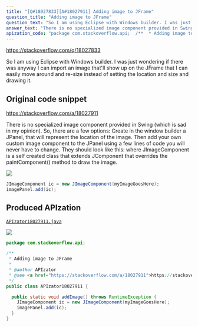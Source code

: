 ```yaml
---
title: "[Q#18027833][A#18027911] Adding image to JFrame"
question_title: "Adding image to JFrame"
question_text: "So I am using Eclipse with Windows builder. I was just wondering if there was anyway I can import an image that'll show up on the JFrame that I can easily move around and re-size instead of setting the location and size and drawing it."
answer_text: "There is no specialized image component provided in Swing (which is sad in my opinion). So, there are a few options: Create in the window builder a JPanel, that will represent the location of the image. Then add your own custom image component to the JPanel using a few lines of code you will never have to change. They should look like this: where JImageComponent is a self created class that extends JComponent that overrides the paintComponent() method to draw the image."
apization_code: "package com.stackoverflow.api;  /**  * Adding image to JFrame  *  * @author APIzator  * @see <a href=\"https://stackoverflow.com/a/18027911\">https://stackoverflow.com/a/18027911</a>  */ public class APIzator18027911 {    public static void addImage() throws RuntimeException {     JImageComponent ic = new JImageComponent(myImageGoesHere);     imagePanel.add(ic);   } }"
---
```


https://stackoverflow.com/q/18027833

So I am using Eclipse with Windows builder. I was just wondering if there was anyway I can import an image that&#x27;ll show up on the JFrame that I can easily move around and re-size instead of setting the location and size and drawing it.



## Original code snippet

https://stackoverflow.com/a/18027911

There is no specialized image component provided in Swing (which is sad in my opinion). So, there are a few options:
Create in the window builder a JPanel, that will represent the location of the image. Then add your own custom image component to the JPanel using a few lines of code you will never have to change. They should look like this:
where JImageComponent is a self created class that extends JComponent that overrides the paintComponent() method to draw the image.

<div class="code-logo"><img src="/stackoverflow.png" /></div>

```java
JImageComponent ic = new JImageComponent(myImageGoesHere);
imagePanel.add(ic);
```

## Produced APIzation

[`APIzator18027911.java`](https://github.com/pasqualesalza/apization-temp-data/raw/master/search/APIzator18027911.java)

<div class="code-logo"><img src="/apizator.png" /></div>

```java
package com.stackoverflow.api;

/**
 * Adding image to JFrame
 *
 * @author APIzator
 * @see <a href="https://stackoverflow.com/a/18027911">https://stackoverflow.com/a/18027911</a>
 */
public class APIzator18027911 {

  public static void addImage() throws RuntimeException {
    JImageComponent ic = new JImageComponent(myImageGoesHere);
    imagePanel.add(ic);
  }
}

```